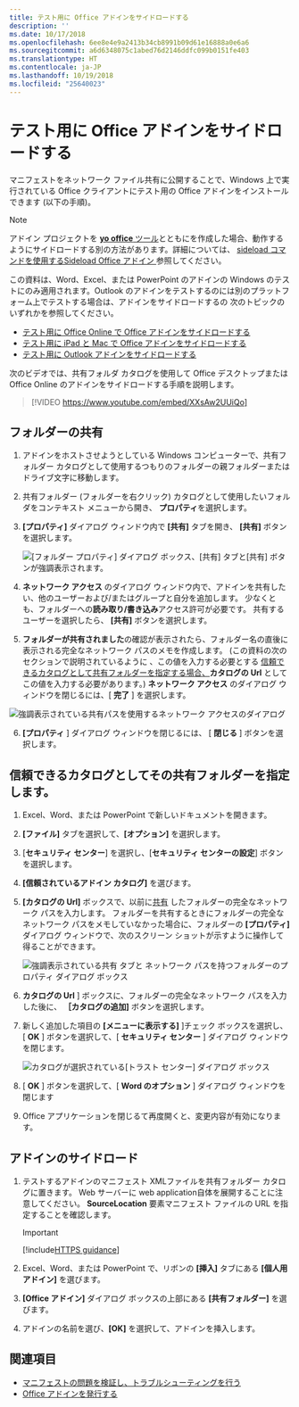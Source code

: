 ```yaml
---
title: テスト用に Office アドインをサイドロードする
description: ''
ms.date: 10/17/2018
ms.openlocfilehash: 6ee8e4e9a2413b34cb8991b09d61e16888a0e6a6
ms.sourcegitcommit: a6d6348075c1abed76d2146ddfc099b0151fe403
ms.translationtype: HT
ms.contentlocale: ja-JP
ms.lasthandoff: 10/19/2018
ms.locfileid: "25640023"
---
```

# <a name="sideload-office-add-ins-for-testing"></a>テスト用に Office アドインをサイドロードする

マニフェストをネットワーク ファイル共有に公開することで、Windows 上で実行されている Office クライアントにテスト用の Office アドインをインストールできます (以下の手順)。

> [!NOTE]
> アドイン プロジェクトを [**yo office** ツール](https://github.com/OfficeDev/generator-office)とともにを作成した場合、動作するようにサイドロードする別の方法があります。詳細については、 [sideload コマンドを使用するSideload Office アドイン ](sideload-office-addin-using-sideload-command.md)参照してください。

この資料は、Word、Excel、または PowerPoint のアドインの Windows のテストにのみ適用されます。Outlook のアドインをテストするのには別のプラットフォーム上でテストする場合は、アドインをサイドロードするの 次のトピックのいずれかを参照してください。

- [テスト用に Office Online で Office アドインをサイドロードする](sideload-office-add-ins-for-testing.md)
- [テスト用に iPad と Mac で Office アドインをサイドロードする](sideload-an-office-add-in-on-ipad-and-mac.md)
- [テスト用に Outlook アドインをサイドロードする](https://docs.microsoft.com/outlook/add-ins/sideload-outlook-add-ins-for-testing)


次のビデオでは、共有フォルダ カタログを使用して Office デスクトップまたは Office Online のアドインをサイドロードする手順を説明します。  


> [!VIDEO https://www.youtube.com/embed/XXsAw2UUiQo]


## <a name="share-a-folder"></a>フォルダーの共有

1. アドインをホストさせようとしている Windows コンピューターで、共有フォルダー カタログとして使用するつもりのフォルダーの親フォルダーまたはドライブ文字に移動します。

2. 共有フォルダー (フォルダーを右クリック) カタログとして使用したいフォルダをコンテキスト メニューから開き、 **プロパティ**を選択します。

3.  **[プロパティ]**  ダイアログ ウィンドウ内で  **[共有]**  タブを開き、 **[共有]** ボタンを選択します。

    ![[フォルダー プロパティ] ダイアログ ボックス、[共有] タブと[共有] ボタンが強調表示されます。](../images/sideload-windows-properties-dialog.png)

4.  **ネットワーク アクセス** のダイアログ ウィンドウ内で、アドインを共有したい、他のユーザーおよび/またはグループと自分を追加します。 少なくとも、フォルダーへの**読み取り/書き込み**アクセス許可が必要です。 共有するユーザーを選択したら、 **[共有]** ボタンを選択します。

5.  **フォルダーが共有されました**の確認が表示されたら、フォルダー名の直後に表示される完全なネットワーク パスのメモを作成します。 (この資料の次のセクションで説明されているように 、この値を入力する必要とする [信頼できるカタログとして共有フォルダーを指定する場合、](#specify-the-shared-folder-as-a-trusted-catalog)**カタログの Url** としてこの値を入力する必要があります。) **ネットワーク アクセス** のダイアログ ウィンドウを閉じるには、[ **完了** ] を選択します。

   ![強調表示されている共有パスを使用するネットワーク アクセスのダイアログ](../images/sideload-windows-network-access-dialog.png)

6.  **[プロパティ** ] ダイアログ ウィンドウを閉じるには、 [ **閉じる** ] ボタンを選択します。

## <a name="specify-the-shared-folder-as-a-trusted-catalog"></a>信頼できるカタログとしてその共有フォルダーを指定します。
      
1. Excel、Word、または PowerPoint で新しいドキュメントを開きます。
    
2. **[ファイル]** タブを選択して、**[オプション]** を選択します。
    
3. [**セキュリティ センター**] を選択し、[**セキュリティ センターの設定**] ボタンを選択します。
    
4. **[信頼されているアドイン カタログ]** を選びます。
    
5.  **[カタログの Url]**  ボックスで、以前に[共有](#share-a-folder) したフォルダーの完全なネットワーク パスを入力します。 フォルダーを共有するときにフォルダーの完全なネットワーク パスをメモしていなかった場合に、フォルダーの **[プロパティ]**  ダイアログ ウィンドウで、次のスクリーン ショットが示すように操作して得ることができます。 

    ![強調表示されている共有 タブと ネットワーク パスを持つフォルダーのプロパティ ダイアログ ボックス](../images/sideload-windows-properties-dialog-2.png)
    
6.  **カタログの Url** ] ボックスに、フォルダーの完全なネットワーク パスを入力した後に、 **［カタログの追加]**  ボタンを選択します。

7. 新しく追加した項目の **[メニューに表示する]** ]チェック ボックスを選択し、 [ **OK** ] ボタンを選択して、[ **セキュリティ センター** ] ダイアログ ウィンドウを閉じます。 

    ![カタログが選択されている[トラスト センター] ダイアログ ボックス](../images/sideload-windows-trust-center-dialog.png)

8. [ **OK** ] ボタンを選択して、[ **Word のオプション** ] ダイアログ ウィンドウを閉じます

9. Office アプリケーションを閉じるて再度開くと、変更内容が有効になります。
    

## <a name="sideload-your-add-in"></a>アドインのサイドロード


1. テストするアドインのマニフェスト XMLファイルを共有フォルダー カタログに置きます。 Web サーバーに web application自体を展開することに注意してください。  **SourceLocation** 要素マニフェスト ファイルの URL を指定することを確認します。

    > [!IMPORTANT]
    > [!include[HTTPS guidance](../includes/https-guidance.md)]

2. Excel、Word、または PowerPoint で、リボンの **[挿入]** タブにある **[個人用アドイン]** を選びます。

3. **[Office アドイン]** ダイアログ ボックスの上部にある **[共有フォルダー]** を選びます。

4. アドインの名前を選び、**[OK]** を選択して、アドインを挿入します。


## <a name="see-also"></a>関連項目

- [マニフェストの問題を検証し、トラブルシューティングを行う](troubleshoot-manifest.md)
- [Office アドインを発行する](../publish/publish.md)
    

